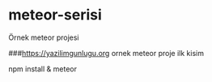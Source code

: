 # meteor-serisi
Örnek meteor projesi

###https://yazilimgunlugu.org
ornek meteor proje ilk kisim

npm install
&
meteor


